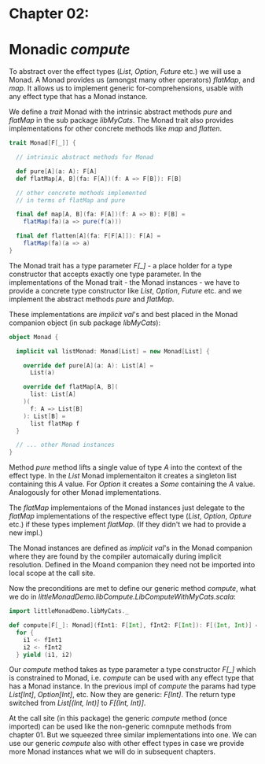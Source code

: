 # Chapter 02:
# Monadic *compute*

To abstract over the effect types (*List*, *Option*,
*Future* etc.) we will use a Monad. A Monad provides us
(amongst many other operators) *flatMap*, and *map*. It
allows us to implement generic for-comprehensions, usable
with any effect type that has a Monad instance.

We define a *trait* Monad with the intrinsic abstract
methods *pure* and *flatMap* in the sub package
*libMyCats*. The Monad trait also provides
implementations for other concrete methods like *map*
and *flatten*.

```scala
trait Monad[F[_]] {

  // intrinsic abstract methods for Monad

  def pure[A](a: A): F[A]
  def flatMap[A, B](fa: F[A])(f: A => F[B]): F[B]

  // other concrete methods implemented
  // in terms of flatMap and pure

  final def map[A, B](fa: F[A])(f: A => B): F[B] =
    flatMap(fa)(a => pure(f(a)))

  final def flatten[A](fa: F[F[A]]): F[A] =
    flatMap(fa)(a => a)
}
```

The Monad trait has a type parameter *F[_]* - a place
holder for a type constructor that accepts exactly one
type parameter. In the implementations of the Monad trait - the Monad instances - we have to provide a
concrete type constructor like *List*, *Option*,
*Future* etc. and we implement the abstract methods
*pure* and *flatMap*.

These implementations are *implicit val*'s and best
placed in the Monad companion object (in sub package
*libMyCats*):

```scala
object Monad {

  implicit val listMonad: Monad[List] = new Monad[List] {

    override def pure[A](a: A): List[A] =
      List(a)

    override def flatMap[A, B](
      list: List[A]
    )(
      f: A => List[B]
    ): List[B] =
      list flatMap f
  }

  // ... other Monad instances
}
```

Method *pure* method lifts a single value of type *A*
into the context of the effect type. In the *List* Monad
implementaiton it creates a singleton list containing this
*A* value. For *Option* it creates a *Some* containing the
*A* value. Analogously for other Monad implementations.

The *flatMap* implementaions of the Monad instances just
delegate to the *flatMap* implementations of the respective
effect type (*List*, *Option*, *Opture* etc.) if these
types implement *flatMap*. (If they didn't we had to
provide a new impl.)

The Monad instances are defined as *implicit val*'s in the
Monad companion where they are found by the compiler
automaically during implicit resolution. Defined in the
Moand companion they need not be imported into local scope
at the call site.

Now the preconditions are met to define our generic method
*compute*, what we do in
*littleMonadDemo.libCompute.LibComputeWithMyCats.scala*:

```scala
import littleMonadDemo.libMyCats._

def compute[F[_]: Monad](fInt1: F[Int], fInt2: F[Int]): F[(Int, Int)] =
  for {
    i1 <- fInt1
    i2 <- fInt2
  } yield (i1, i2)
```

Our *compute* method takes as type parameter a type
constructor *F[_]* which is constrained to Monad, i.e.
*compute* can be used with any effect type that has a
Monad instance. In the previous impl of *compute* the
params had type *List[Int]*, *Option[Int]*, etc. Now
they are generic: *F[Int]*. The return type switched
from *List[(Int, Int)]* to *F[(Int, Int)]*.

At the call site (in this package) the generic *compute*
method (once imported) can be used like the non-generic
comnpute methods from chapter 01. But we squeezed three
similar implementations into one. We can use our
generic *compute* also with other effect types in case
we provide more Monad instances what we will do in
subsequent chapters.
